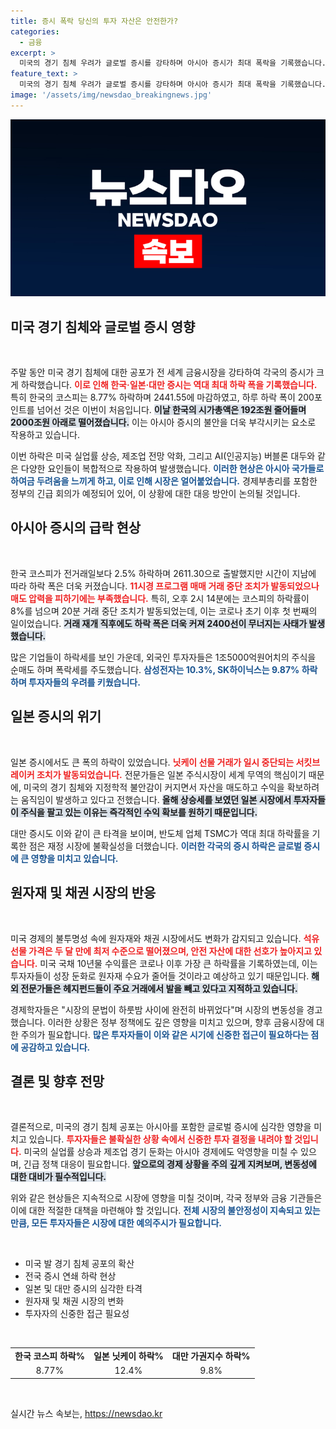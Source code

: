 ```yaml
---
title: 증시 폭락 당신의 투자 자산은 안전한가?
categories:
  - 금융
excerpt: >
  미국의 경기 침체 우려가 글로벌 증시를 강타하며 아시아 증시가 최대 폭락을 기록했습니다. 한국 코스피는 8.77%, 일본 닛케이는 12.4% 급락하며 블랙 먼데이를 맞았습니다. 투자자들의 공포가 증대된 가운데 정부와 금융 당국은 긴급 회의를 통해 대응 방안을 모색하고 있습니다.
feature_text: >
  미국의 경기 침체 우려가 글로벌 증시를 강타하며 아시아 증시가 최대 폭락을 기록했습니다. 한국 코스피는 8.77%, 일본 닛케이는 12.4% 급락하며 블랙 먼데이를 맞았습니다. 투자자들의 공포가 증대된 가운데 정부와 금융 당국은 긴급 회의를 통해 대응 방안을 모색하고 있습니다.
image: '/assets/img/newsdao_breakingnews.jpg'
---
```


<p><img src="/assets/img/newsdao_breakingnews.jpg" alt="pcversion 속보" /></p>

<h2 data-ke-size="size26">미국 경기 침체와 글로벌 증시 영향</h2>

<p data-ke-size="size16">&nbsp;</p>

<p>주말 동안 미국 경기 침체에 대한 공포가 전 세계 금융시장을 강타하여 각국의 증시가 크게 하락했습니다. <b><span style="color: #ee2323;">이로 인해 한국·일본·대만 증시는 역대 최대 하락 폭을 기록했습니다.</span></b> 특히 한국의 코스피는 8.77% 하락하며 2441.55에 마감하였고, 하루 하락 폭이 200포인트를 넘어선 것은 이번이 처음입니다. <b><span style="background-color: #21538527;">이날 한국의 시가총액은 192조원 줄어들며 2000조원 아래로 떨어졌습니다.</span></b> 이는 아시아 증시의 불안을 더욱 부각시키는 요소로 작용하고 있습니다. </p>

<p>이번 하락은 미국 실업률 상승, 제조업 전망 악화, 그리고 AI(인공지능) 버블론 대두와 같은 다양한 요인들이 복합적으로 작용하여 발생했습니다. <b><span style="color: #1a5490;">이러한 현상은 아시아 국가들로 하여금 두려움을 느끼게 하고, 이로 인해 시장은 얼어붙었습니다.</span></b> 경제부총리를 포함한 정부의 긴급 회의가 예정되어 있어, 이 상황에 대한 대응 방안이 논의될 것입니다.</p>

<h2 data-ke-size="size26">아시아 증시의 급락 현상</h2>

<p data-ke-size="size16">&nbsp;</p>

<p>한국 코스피가 전거래일보다 2.5% 하락하며 2611.30으로 출발했지만 시간이 지남에 따라 하락 폭은 더욱 커졌습니다. <b><span style="color: #ee2323;">11시경 프로그램 매매 거래 중단 조치가 발동되었으나 매도 압력을 피하기에는 부족했습니다.</span></b> 특히, 오후 2시 14분에는 코스피의 하락률이 8%를 넘으며 20분 거래 중단 조치가 발동되었는데, 이는 코로나 초기 이후 첫 번째의 일이었습니다. <b><span style="background-color: #21538527;">거래 재개 직후에도 하락 폭은 더욱 커져 2400선이 무너지는 사태가 발생했습니다.</span></b></p>

<p>많은 기업들이 하락세를 보인 가운데, 외국인 투자자들은 1조5000억원어치의 주식을 순매도 하며 폭락세를 주도했습니다. <b><span style="color: #1a5490;">삼성전자는 10.3%, SK하이닉스는 9.87% 하락하며 투자자들의 우려를 키웠습니다.</span></b> </p>

<h2 data-ke-size="size26">일본 증시의 위기</h2>

<p data-ke-size="size16">&nbsp;</p>

<p>일본 증시에서도 큰 폭의 하락이 있었습니다. <b><span style="color: #ee2323;">닛케이 선물 거래가 일시 중단되는 서킷브레이커 조치가 발동되었습니다.</span></b> 전문가들은 일본 주식시장이 세계 무역의 핵심이기 때문에, 미국의 경기 침체와 지정학적 불안감이 커지면서 자산을 매도하고 수익을 확보하려는 움직임이 발생하고 있다고 전했습니다. <b><span style="background-color: #21538527;">올해 상승세를 보였던 일본 시장에서 투자자들이 주식을 팔고 있는 이유는 즉각적인 수익 확보를 원하기 때문입니다.</span></b> </p>

<p>대만 증시도 이와 같이 큰 타격을 보이며, 반도체 업체 TSMC가 역대 최대 하락률을 기록한 점은 재정 시장에 불확실성을 더했습니다. <b><span style="color: #1a5490;">이러한 각국의 증시 하락은 글로벌 증시에 큰 영향을 미치고 있습니다.</span></b> </p>

<h2 data-ke-size="size26">원자재 및 채권 시장의 반응</h2>

<p data-ke-size="size16">&nbsp;</p>

<p>미국 경제의 불투명성 속에 원자재와 채권 시장에서도 변화가 감지되고 있습니다. <b><span style="color: #ee2323;">석유 선물 가격은 두 달 만에 최저 수준으로 떨어졌으며, 안전 자산에 대한 선호가 높아지고 있습니다.</span></b> 미국 국채 10년물 수익률은 코로나 이후 가장 큰 하락률을 기록하였는데, 이는 투자자들이 성장 둔화로 원자재 수요가 줄어들 것이라고 예상하고 있기 때문입니다. <b><span style="background-color: #21538527;">해외 전문가들은 헤지펀드들이 주요 거래에서 발을 빼고 있다고 지적하고 있습니다.</span></b> </p>

<p>경제학자들은 "시장의 문법이 하룻밤 사이에 완전히 바뀌었다"며 시장의 변동성을 경고했습니다. 이러한 상황은 정부 정책에도 깊은 영향을 미치고 있으며, 향후 금융시장에 대한 주의가 필요합니다. <b><span style="color: #1a5490;">많은 투자자들이 이와 같은 시기에 신중한 접근이 필요하다는 점에 공감하고 있습니다.</span></b></p>

<h2 data-ke-size="size26">결론 및 향후 전망</h2>

<p data-ke-size="size16">&nbsp;</p>

<p>결론적으로, 미국의 경기 침체 공포는 아시아를 포함한 글로벌 증시에 심각한 영향을 미치고 있습니다. <b><span style="color: #ee2323;">투자자들은 불확실한 상황 속에서 신중한 투자 결정을 내려야 할 것입니다.</span></b> 미국의 실업률 상승과 제조업 경기 둔화는 아시아 경제에도 악영향을 미칠 수 있으며, 긴급 정책 대응이 필요합니다. <b><span style="background-color: #21538527;">앞으로의 경제 상황을 주의 깊게 지켜보며, 변동성에 대한 대비가 필수적입니다.</span></b></p>

<p>위와 같은 현상들은 지속적으로 시장에 영향을 미칠 것이며, 각국 정부와 금융 기관들은 이에 대한 적절한 대책을 마련해야 할 것입니다. <b><span style="color: #1a5490;">전체 시장의 불안정성이 지속되고 있는 만큼, 모든 투자자들은 시장에 대한 예의주시가 필요합니다.</span></b></p>

<p data-ke-size="size16">&nbsp;</p>

<ul>
    <li>미국 발 경기 침체 공포의 확산</li>
    <li>전국 증시 연쇄 하락 현상</li>
    <li>일본 및 대만 증시의 심각한 타격</li>
    <li>원자재 및 채권 시장의 변화</li>
    <li>투자자의 신중한 접근 필요성</li>
</ul>

<p data-ke-size="size16">&nbsp;</p>

<table style="width: 100%;">
    <tr>
        <td style="text-align: center; height: 17px;"><b>한국 코스피 하락%</b></td>
        <td style="text-align: center; height: 17px;"><b>일본 닛케이 하락%</b></td>
        <td style="text-align: center; height: 17px;"><b>대만 가권지수 하락%</b></td>
    </tr>
    <tr>
        <td style="text-align: center; height: 17px;">8.77%</td>
        <td style="text-align: center; height: 17px;">12.4%</td>
        <td style="text-align: center; height: 17px;">9.8%</td>
    </tr>
</table>

<p data-ke-size="size16">&nbsp;</p>
실시간 뉴스 속보는, <a href="https://newsdao.kr" rel="dofollow">https://newsdao.kr</a>


